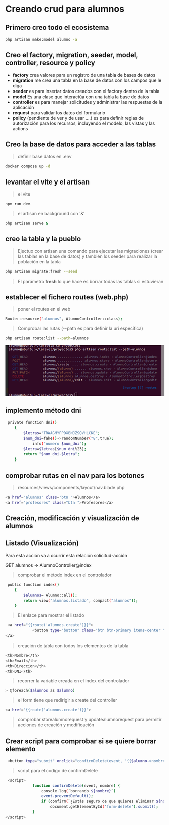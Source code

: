 # Creando crud para alumnos

## Primero creo todo el ecosistema

```bash
php artisan make:model alumno -a
```

## Creo el factory, migration, seeder, model, controller, resource y policy

* **factory** crea valores para un registro de una tabla de bases de datos
* **migration** me crea una tabla en la base de datos con los campos que le diga
* **seeder** es para insertar datos creados con el factory dentro de la tabla
* **model** Es una clase que interactúa con una tabla la base de datos
* **controller** es para manejar solicitudes y administrar las respuestas de la aplicación
* **request** para validar los datos del formulario
* **policy** (pendiente de ver y de usar ....) es para definir reglas de autorización para los recursos, incluyendo el
  modelo, las vistas y las actions

## Creo la base de datos para acceder a las tablas

> definir base datos en .env

```bash 
docker compose up -d
```

## levantar el vite y el artisan

> el vite

```bash
npm run dev
```

> el artisan en background con '&'

```bash
php artisan serve &
```

## creo la tabla y la pueblo

> Ejectuo con artisan una comando para ejecutar las migraciones (crear las tablas en la base de datos) y también los
> seeder para realizar la población en la tabla

````bash
php artisan migrate:fresh --seed
````

> El parámetro **fresh** lo que hace es borrar todas las tablas si estuvieran

## establecer el fichero routes (web.php)

> poner el routes en el web

```bash
Route::resource("alumnos", AlumnoController::class);
```

> Comprobar las rutas (--path es para definir la uri específica)

```bash
php artisan route:list --path=alumnos
``` 

![listado.png](listado.png)

## implemento método dni

````bash
 private function dni()
    {
        $letras="TRWAGMYFPDXBNJZSQVHLCKE";
        $num_dni=fake()->randomNumber("8",true);
            info("numero $num_dni");
        $letra=$letras[$num_dni%23];
        return "$num_dni-$letra";
    }
````

## comprobar rutas en el nav para los botones

> resources/views/components/layout/nav.blade.php

````bash
<a href="alumnos" class="btn ">Alumnos</a>
<a href="profesores" class="btn ">Profesores</a>
````

## Creación, modificación y visualización de alumnos

## Listado (Visualización)

Para esta acción va a ocurrir esta relación solicitud-acción

GET alumnos => AlumnoController@index
> comprobar el método index en el controlador

```bash
 public function index()
    {
        $alumnos= Alumno::all();
        return view("alumnos.listado", compact("alumnos"));
    }
```

> El enlace para mostrar el listado

```bash
 <a href="{{route('alumnos.create')}}">
            <button type="button" class="btn btn-primary items-center ">Nuevo alumno</button>
</a>
```

> creación de tabla con todos los elementos de la tabla

```bash
<th>Nombre</th>
<th>Email</th>
<th>Direccion</th>
<th>DNI</th>
```

> recorrer la variable creada en el index del controlador

```bash
> @foreach($alumnos as $alumno)
```

> el form tiene que redirigir a create del controller

```bash
<a href="{{route('alumnos.create')}}">
```

> comprobar storealumnorequest y updatealumnorequest para permitir acciones de creación y modificación

## Crear script para comprobar si se quiere borrar elemento

```bash
 <button type="submit" onclick="confirmDelete(event, '{{$alumno->nombre}}')">
```

> script para el codigo de confirmDelete

```bash
 <script>
            function confirmDelete(event, nombre) {
                console.log(`borrando ${nombre}`)
                event.preventDefault();
                if (confirm(`¿Estás seguro de que quieres eliminar ${nombre}?`))
                    document.getElementById('form-delete').submit();
            }
</script>
```
